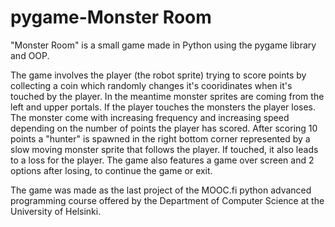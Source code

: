 # pygame-Monster Room
"Monster Room" is a small game made in Python using the pygame library and OOP. 

The game involves the player (the robot sprite) trying to score points by collecting a coin which randomly changes it's cooridinates when it's touched by the player. In the meantime monster sprites are coming from the left and upper portals. If the player touches the monsters the player loses. The monster come with increasing frequency and increasing speed depending on the number of points the player has scored.
After scoring 10 points a "hunter" is spawned in the right bottom corner represented by a slow moving monster sprite that follows the player. If touched, it also leads to a loss for the player. 
The game also features a game over screen and 2 options after losing, to continue the game or exit.

The game was made as the last project of the MOOC.fi python advanced programming course offered by the Department of Computer Science at the University of Helsinki.
